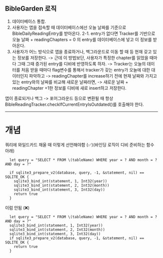 ## BibleGarden 로직

1. 데이터베이스 통합.
2. 사용자는 앱을 접속할 때 데이터베이스에선 오늘 날짜를 기준으로 BibleDailyReadingEntry를 받아온다.
2-1. entry가 없다면 Tracker를 기반으로 오늘 날짜 + readingChapters = 0 의 entry를 데이터베이스에 넣고 이 정보를 받아온다.
3. 사용자가 어느 방식으로 앱을 종료하거나, 백그라운드로 이동 할 때 등 현재 갖고 있는 정보를 저장한다.
  -> 근데 이 방법보단, 사용자가 특정한 chapter를 읽었을 때마다 그때 그때 증가된 entry를 디비에 반영하도록 하자.
  -> Tracker는 오늘의 데이터를 처음 받을 때마다 flag변수를 통해서 tracker가 갖는 entry가 오늘에 대한 대이터인지 파악하고
  -> readingChapter를 increase하기 전에 현재 날짜와 가지고 있는 entry와의 날짜를 비교해 새로운 날짜라면, 
  -> 새로운 날짜 + readingChapter +1한 정보를 디비에 새로 insert하고 저장한다.  

앱이 종료되거나 백그 -> 포어그라운드 등으로 변환될 때 항상 BibleReadingTracker.checkIfCurrentEntryIsOutdated()를 호출해야 한다.


---

# 개념

쿼리에 와일드카드 채울 때 이렇게 선언해야함 (✅)(바인딩 로직이 디비 준비하는 함수 아래)
```
  let query = "SELECT * FROM \(tableName) WHERE year = ? AND month = ? AND day = ?"

  if sqlite3_prepare_v2(database, query, -1, &statement, nil) == SQLITE_OK {
    sqlite3_bind_int(statement, 1, Int32(year))
    sqlite3_bind_int(statement, 2, Int32(month))
    sqlite3_bind_int(statement, 3, Int32(day))
    return true
  }
```


이럼 안됨 (❌)

```
  let query = "SELECT * FROM \(tableName) WHERE year = ? AND month = ? AND day = ?"
  sqlite3_bind_int(statement, 1, Int32(year))
  sqlite3_bind_int(statement, 2, Int32(month))
  sqlite3_bind_int(statement, 3, Int32(day))
  if sqlite3_prepare_v2(database, query, -1, &statement, nil) == SQLITE_OK {
    return true
  }
```
